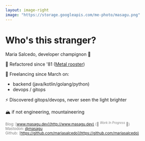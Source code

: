 ```yaml
---
layout: image-right
image: "https://storage.googleapis.com/me-photo/masagu.png"
---
```


# Who's this stranger?

Maria Salcedo, developer champignon 🍄

🐔 Refactored since '81 ([Metal rooster](https://en.wikipedia.org/wiki/Rooster_(zodiac)))

💪 Freelancing since March on:
- backend (java/kotlin/golang/python) 
- devops / gitops

⚡️ Discovered gitops/devops, never seen the light brighter

🏔️ if not engineering, mountaineering

 <div class="absolute bottom-5 left-30px" style="color:gray;">

<sup> Blog: [www.masagu.dev](http://www.masagu.dev) (🚧 <sup> _Work In Progress_ </sup> 🚧) </sup>\
<sup> Mastodon: [@masagu](https://mastodon.green/@masagu) </sup>\
<sup> Github: [https://github.com/mariasalcedo](https://github.com/mariasalcedo) </sup>

</div>
